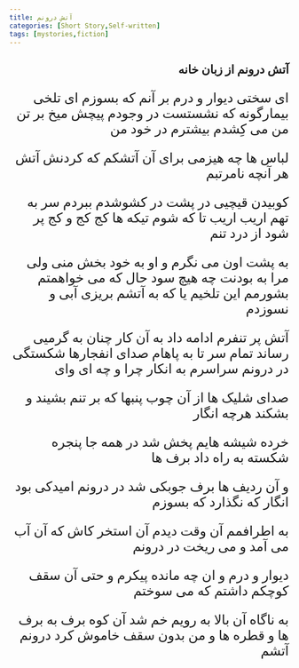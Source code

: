 ```yaml
---
title: آتش درونم
categories: [Short Story,Self-written]
tags: [mystories,fiction]
---
```


<style type="text/css"> 
@font-face { font-family: 'Roya'; src: url('../../roya.ttf'); } 
p { font-family: Roya; direction: rtl; font-size:24px; } 
ul {direction:rtl;font-family: Roya;}
h2 {direction:rtl;font-family: Roya;}
</style> 

## آتش درونم از زبان خانه

ای سختی دیوار و درم بر آنم که بسوزم
ای تلخی بیمارگونه که نشستست در وجودم
پیچش میخ بر تن من
می کِشدم بیشترم در خود من

لباس ها چه هیزمی برای آن آتشکم
که کردنش آتش هر آنچه نامرتبم

 کوبیدن قیچیی در پشت در کشوشدم
ببردم سر به تهم اریب اریب تا که شوم
تیکه ها کج کج و کج پر شود از درد تنم

به پشت اون می نگرم و او به خود
بخش منی ولی مرا به بودنت چه هیچ سود
حال که می خواهمتم بشورمم این تلخیم
یا که به آتشم بریزی آبی و نسوزدم

آتش پر تنفرم ادامه داد به آن کار
چنان به گرمیی رساند تمام سر تا به پاهام
صدای انفجارها شکستگی در درونم 
سراسرم به انکار چرا و چه ای وای

صدای شلیک ها از آن چوب پنبها
که بر تنم بشیند و بشکند هرچه انگار

خرده شیشه هایم پخش شد در همه جا
پنجره شکسته به راه داد برف ها

و آن ردیف ها برف جوبکی شد در درونم
امیدکی بود انگار که نگذارد که بسوزم

به اطرافمم آن وقت دیدم آن استخر 
کاش که آن آب می آمد و  می ریخت در درونم

دیوار و درم و ان چه مانده پیکرم
و حتی آن سقف کوچکم
داشتم که می سوختم

به ناگاه آن بالا به رویم خم شد آن کوه برف
به برف ها و قطره ها و من بدون سقف
خاموش کرد درونم آتشم



